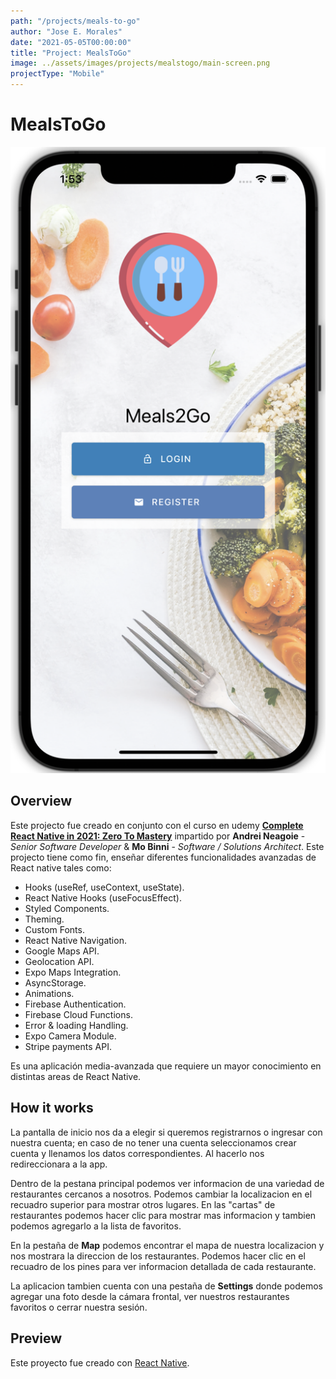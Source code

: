 ```yaml
---
path: "/projects/meals-to-go"
author: "Jose E. Morales"
date: "2021-05-05T00:00:00"
title: "Project: MealsToGo"
image: ../assets/images/projects/mealstogo/main-screen.png
projectType: "Mobile"
---
```

# MealsToGo
![](../assets/images/projects/mealstogo/main-screen.png)
## Overview
Este projecto fue creado en conjunto con el curso en udemy [**Complete React Native in 2021: Zero To Mastery**](https://www.udemy.com/course/complete-react-native-mobile-development-zero-to-mastery-with-hooks/) impartido por **Andrei Neagoie** - *Senior Software Developer* & **Mo Binni** - *Software / Solutions Architect*.
Este projecto tiene como fin, enseñar diferentes funcionalidades avanzadas de React native tales como:

- Hooks (useRef, useContext, useState).
- React Native Hooks (useFocusEffect).
- Styled Components.
- Theming.
- Custom Fonts.
- React Native Navigation.
- Google Maps API.
- Geolocation API.
- Expo Maps Integration.
- AsyncStorage.
- Animations.
- Firebase Authentication.
- Firebase Cloud Functions.
- Error & loading Handling.
- Expo Camera Module.
- Stripe payments API.

Es una aplicación media-avanzada que requiere un mayor conocimiento en distintas areas de React Native.
## How it works
La pantalla de inicio nos da a elegir si queremos registrarnos o ingresar con nuestra cuenta; en caso de no tener una cuenta seleccionamos crear cuenta y llenamos los datos correspondientes. Al hacerlo nos redireccionara a la app.

Dentro de la pestana principal podemos ver informacion de una variedad de restaurantes cercanos a nosotros. Podemos cambiar la localizacion en el recuadro superior para mostrar otros lugares.
En las "cartas" de restaurantes podemos hacer clic para mostrar mas informacion y tambien podemos agregarlo a la lista de favoritos.

En la pestaña de **Map** podemos encontrar el mapa de nuestra localizacion y nos mostrara la direccion de los restaurantes. Podemos hacer clic en el recuadro de los pines para ver informacion detallada de cada restaurante.

La aplicacion tambien cuenta con una pestaña de **Settings** donde podemos agregar una foto desde la cámara frontal, ver nuestros restaurantes favoritos o cerrar nuestra sesión.
## Preview 

Este proyecto fue creado con [React Native](https://reactnative.dev/).
